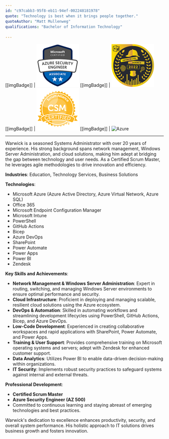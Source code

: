 ```yaml
---
id: "c97cabb3-95f8-eb11-94ef-002248181978"
quote: "Technology is best when it brings people together."
quoteAuthor: "Matt Mullenweg"
qualifications: "Bachelor of Information Technology"

---
```


[[imgBadge]]
| ![Azure Security Engineer](../badges/Certification-microsoft-azure-security-engineer.png)
[[imgBadge]]
| ![Kusto Detective Agencey Season1](../badges/kusto-detective-agency-complete-season1.png)
[[imgBadge]]
| ![Certified Scrum Master](../badges/Certification-scrumalliance-master.png)
[[imgBadge]]
| ![Azure](../badges/Cloud-Azure.png)

---

Warwick is a seasoned Systems Administrator with over 20 years of experience. His strong background spans network management, Windows Server Administration, and cloud solutions, making him adept at bridging the gap between technology and user needs. As a Certified Scrum Master, he leverages agile methodologies to drive innovation and efficiency.

**Industries**: Education, Technology Services, Business Solutions

**Technologies**:
- Microsoft Azure (Azure Active Directory, Azure Virtual Network, Azure SQL)
- Office 365
- Microsoft Endpoint Configuration Manager
- Microsoft Intune
- PowerShell
- GitHub Actions
- Bicep
- Azure DevOps
- SharePoint
- Power Automate
- Power Apps
- Power BI
- Zendesk

**Key Skills and Achievements**:
- **Network Management & Windows Server Administration**: Expert in routing, switching, and managing Windows Server environments to ensure optimal performance and security.
- **Cloud Infrastructure**: Proficient in deploying and managing scalable, resilient cloud solutions using the Azure ecosystem.
- **DevOps & Automation**: Skilled in automating workflows and streamlining development lifecycles using PowerShell, GitHub Actions, Bicep, and Azure DevOps.
- **Low-Code Development**: Experienced in creating collaborative workspaces and rapid applications with SharePoint, Power Automate, and Power Apps.
- **Training & User Support**: Provides comprehensive training on Microsoft operating systems and servers; adept with Zendesk for enhanced customer support.
- **Data Analytics**: Utilizes Power BI to enable data-driven decision-making within organizations.
- **IT Security**: Implements robust security practices to safeguard systems against internal and external threats.

**Professional Development**:
- **Certified Scrum Master**
- **Azure Security Engineer (AZ 500)**
- Committed to continuous learning and staying abreast of emerging technologies and best practices.

Warwick's dedication to excellence enhances productivity, security, and overall system performance. His holistic approach to IT solutions drives business growth and fosters innovation.


